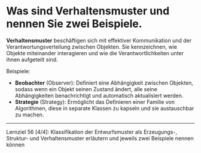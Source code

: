 # Was sind Verhaltensmuster und nennen Sie zwei Beispiele.

**Verhaltensmuster** beschäftigen sich mit effektiver Kommunikation und der Verantwortungsverteilung zwischen Objekten. Sie kennzeichnen, wie Objekte miteinander interagieren und wie die Verantwortlichkeiten unter ihnen aufgeteilt sind.

Beispiele:
- **Beobachter** (Observer): Definiert eine Abhängigkeit zwischen Objekten, sodass wenn ein Objekt seinen Zustand ändert, alle seine Abhängigkeiten benachrichtigt und automatisch aktualisiert werden.
- **Strategie** (Strategy): Ermöglicht das Definieren einer Familie von Algorithmen, diese in separate Klassen zu kapseln und sie austauschbar zu machen.

---

Lernziel 56 \[4/4\]: Klassifikation der Entwurfsmuster als Erzeugungs-, Struktur- und Verhaltensmuster erläutern und jeweils zwei Beispiele nennen können
